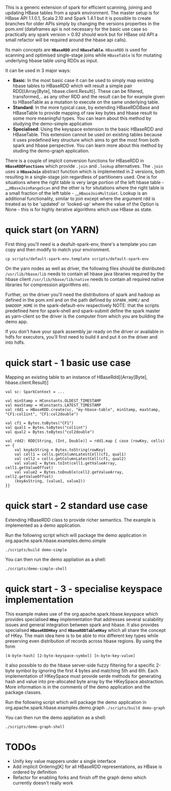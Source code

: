 This is a generic extension of spark for efficient scanning, joining and updating HBase tables from a spark environment. The master setup is for HBase API 1.1.0.1, Scala 2.10 and Spark 1.4.1 but it is possible to create branches for older APIs simply by changing the versions properties in the pom.xml (dataframes api is not necessary for the basic use case so practically any spark version > 0.92 should work but for HBase old API a small refactor  will be required around the hbase api calls).

Its main concepts are __`HBaseRDD`__ and __`HBaseTable`__. `HBaseRDD` is used for scanning and optimised single-stage joins while `HBaseTable` is for mutating underlying hbase table using RDDs as input.

It can be used in 3 major ways:
- __Basic__: In the most basic case it can be used to simply map existing hbase tables to HBaseRDD which will result a simple pair RDD[(Array[Byte], hbase.client.Result)]. These can be filtered, transformed,.. as any other RDD and the result can be for example given to HBaseTable as a mutation to execute on the same underlying table.
- __Standard__: In the more typical case, by extending HBaseRDDBase and HBaseTable to provide mapping of raw key bytes and hbase result to some more meaningful types. You can learn about this method by studying the demo-simple application
- __Specialised__: Using the keyspace extension to the basic HBaseRDD and HBaseTable. This extension cannot be used on existing tables because it uses predefined key structure which aims to get the most from both spark and hbase perspective. You can learn more about this method by studing the demo-graph application.

There is a couple of implcit conversion functions for HBaseRDD in __`HBaseRDDFunctions`__ which provide `.join` and `.lookup` alternatives. The `.join` uses a __`HBaseJoin`__ abstract function which is implemented in 2 versions, both resulting in a single-stage join regardless of partitioners used. One is for situations where the right table is very large portion of the left hbase table - __`HBaseJoinRangeScan` and the other is for situtations where the right table is a small fraction of the left table - __`HBaseJoinMultiGet`. Lookup is an additional functionality, similar to join except where the argument rdd is treated as to be 'updated' or 'looked-up' where the value of the Option is None - this is for highly iterative algorithms which use HBase as state.

# quick start (on YARN)

First thing you'll need is a deafult-spark-env, there's a template you can copy and then modify to match your environment.

```cp scripts/default-spark-env.template scripts/default-spark-env```

On the yarn nodes as well as driver, the following files should be distributed:
```/usr/lib/hbase/lib``` needs to contain all hbase java libraries required by the hbase client
```/usr/lib/hbase/lib/native``` needs to contain all required native libraries for compression algorithms etc.

Further, on the driver you'll need the distributions of spark and hadoop as defined in the pom.xml and on the path defined by `$SPARK_HOME/` and `$HADOOP_HOME` in the spark-default-env respectively
NOTE: that the scripts predefined here for spark-shell and spark-submit define the spark master as yarn-client so the driver is the computer from which you are building the demo app.

If you don't have your spark assembly jar ready on the driver or available in hdfs for executors, you'll first need to build it and put it on the driver and into hdfs.

# quick start - 1 basic use case

Mapping an existing table to an instance of HBaseRdd[(Array[Byte], hbase.client.Result)]

```
val sc: SparkContext = ...

val minStamp = HConstants.OLDEST_TIMESTAMP
val maxStamp = HConstants.LATEST_TIMESTAMP
val rdd1 = HBaseRDD.create(sc, "my-hbase-table", minStamp, maxStamp, "CF1:col1int", "CF1:col2double")

val cf1 = Bytes.toBytes("CF1")
val qual1 = Bytes.toBytes("col1int")
val qual2 = Bytes.toBytes("col2double")

val rdd2: RDD[String, (Int, Double)] = rdd1.map { case (rowKey, cells) => {
    val keyAsString = Bytes.toString(rowKey)
    val cell1 = cells.getColumnLatestCell(cf1, qual1)
    val cell2 = cells.getColumnLatestCell(cf1, qual2)
    val value1 = Bytes.toInt(cell1.getValueArray, cell1.getValueOffset)
    val value2 = Bytes.toDouble(cell2.getValueArray, cell2.getValueOffset)
    (keyAsString, (value1, value2))
}}
```

# quick start - 2 standard use case

Extending HBaseRDD class to provide richer semantics. The example is implemented as a demo application.

Run the following script which will package the demo application in org.apache.spark.hbase.examples.demo.simple

``` ./scripts/build demo-simple ```

You can then run the demo appliation as a shell:

``` ./scripts/demo-simple-shell ```

# quick start - 3 - specialise keyspace implementation

This example makes use of the org.apache.spark.hbase.keyspace which provides specialised __`HKey`__ implementation that
addresses several scalability issues and general integration between spark and hbase. It also provides specialised
__`HBaseRDDHKey`__ and __`HBaseRDDTableHKey`__ which all share the concept of HKey. The main idea here is to be able
 to mix different key types while preserving even distribution of records across hbase regions. By using the form
 
 ``` [4-byte-hash] [2-byte-keyspace-symbol] [n-byte-key-value] ``` 
 
 it also possible to do the hbase server-side fuzzy filtering for a specific 2-byte symbol by ignoring the first 4 bytes and matching 5th and 6th. Each implementation of HKeySpace must provide serde methods for generating hash and value into pre-allocated byte array by the HKeySpace abstraction. More information is in the comments of the demo application and the package classes.

Run the following script which will package the demo application in org.apache.spark.hbase.examples.demo.graph
```./scripts/build demo-graph```

You can then run the demo appliation as a shell:

`./scripts/demo-graph-shell`

# TODOs

- Unify key value mappers under a single interface
- Add implicit Ordering[K] for all HBaseRDD representations, as HBase is ordered by definition
- Refactor for enabling forks and finish off the graph demo which currently doesn't really work
